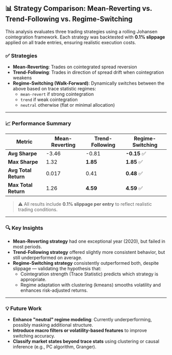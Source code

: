 ## 📊 Strategy Comparison: Mean-Reverting vs. Trend-Following vs. Regime-Switching

This analysis evaluates three trading strategies using a rolling Johansen cointegration framework. Each strategy was backtested with **0.1% slippage** applied on all trade entries, ensuring realistic execution costs.

### ✅ Strategies

- **Mean-Reverting**: Trades on cointegrated spread reversion
- **Trend-Following**: Trades in direction of spread drift when cointegration weakens
- **Regime-Switching (Walk-Forward)**: Dynamically switches between the above based on trace statistic regimes:
  - `mean-revert` if strong cointegration
  - `trend` if weak cointegration
  - `neutral` otherwise (flat or minimal allocation)

---

### 📈 Performance Summary

| Metric                | Mean-Reverting | Trend-Following | Regime-Switching |
|-----------------------|----------------|------------------|------------------|
| **Avg Sharpe**        | -3.46          | -0.81            | **-0.15** ✅     |
| **Max Sharpe**        | 1.32           | **1.85**         | **1.85** ✅     |
| **Avg Total Return**  | 0.017          | 0.41             | **0.48** ✅     |
| **Max Total Return**  | 1.26           | **4.59**         | **4.59** ✅     |

> ⚠️ All results include **0.1% slippage per entry** to reflect realistic trading conditions.

---

### 🔍 Key Insights

- **Mean-Reverting strategy** had one exceptional year (2020), but failed in most periods.
- **Trend-Following strategy** offered slightly more consistent behavior, but still underperformed on average.
- **Regime-Switching strategy** consistently outperformed both, despite slippage — validating the hypothesis that:
  - Cointegration strength (Trace Statistic) predicts which strategy is appropriate.
  - Regime adaptation with clustering (kmeans) smooths volatility and enhances risk-adjusted returns.

---

### 💡 Future Work

- **Enhance "neutral" regime modeling**: Currently underperforming, possibly masking additional structure.
- **Introduce macro filters or volatility-based features** to improve switching accuracy.
- **Classify market states beyond trace stats** using clustering or causal inference (e.g., PC algorithm, Granger).
